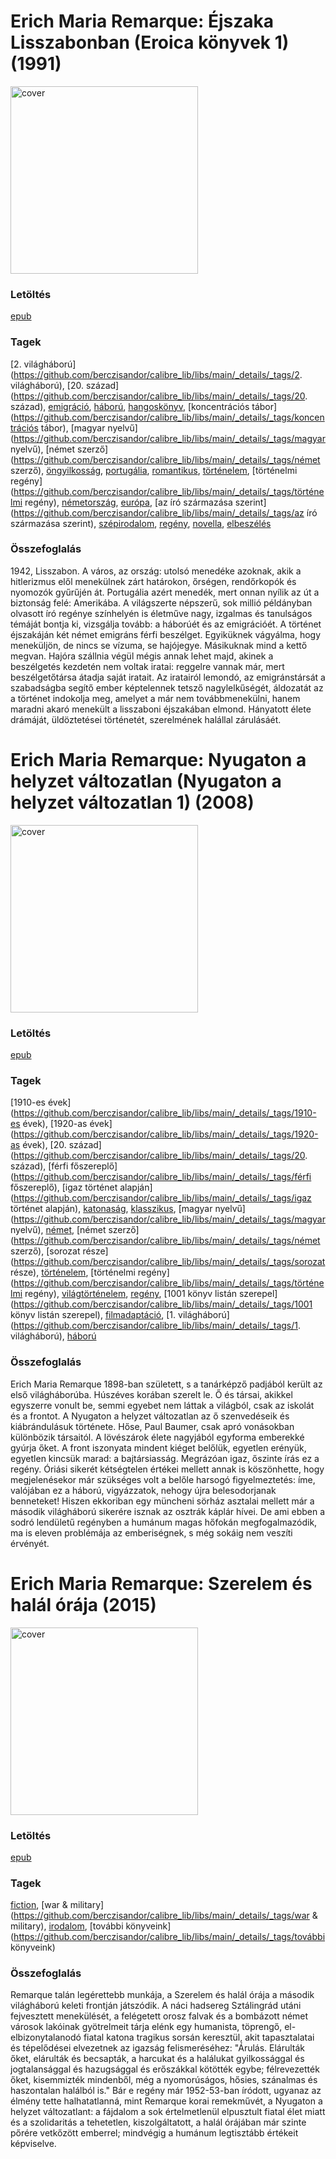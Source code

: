 # <a name="id_357">Erich Maria Remarque: Éjszaka Lisszabonban (Eroica könyvek 1) (1991)</a>
<img src="https://github.com/BercziSandor/calibre_lib/raw/main/libs/main/Erich%20Maria%20Remarque/Ejszaka%20Lisszabonban%20%28357%29/cover.jpg" alt="cover" width="300"/>

### Letöltés
[epub](https://github.com/BercziSandor/calibre_lib/raw/main/libs/main/Erich%20Maria%20Remarque/Ejszaka%20Lisszabonban%20%28357%29/Ejszaka%20Lisszabonban%20-%20Erich%20Maria%20Remarque.epub)

### Tagek
[2. világháború](https://github.com/berczisandor/calibre_lib/libs/main/_details/_tags/2. világháború), [20. század](https://github.com/berczisandor/calibre_lib/libs/main/_details/_tags/20. század), [emigráció](https://github.com/berczisandor/calibre_lib/libs/main/_details/_tags/emigráció), [háború](https://github.com/berczisandor/calibre_lib/libs/main/_details/_tags/háború), [hangoskönyv](https://github.com/berczisandor/calibre_lib/libs/main/_details/_tags/hangoskönyv), [koncentrációs tábor](https://github.com/berczisandor/calibre_lib/libs/main/_details/_tags/koncentrációs tábor), [magyar nyelvű](https://github.com/berczisandor/calibre_lib/libs/main/_details/_tags/magyar nyelvű), [német szerző](https://github.com/berczisandor/calibre_lib/libs/main/_details/_tags/német szerző), [öngyilkosság](https://github.com/berczisandor/calibre_lib/libs/main/_details/_tags/öngyilkosság), [portugália](https://github.com/berczisandor/calibre_lib/libs/main/_details/_tags/portugália), [romantikus](https://github.com/berczisandor/calibre_lib/libs/main/_details/_tags/romantikus), [történelem](https://github.com/berczisandor/calibre_lib/libs/main/_details/_tags/történelem), [történelmi regény](https://github.com/berczisandor/calibre_lib/libs/main/_details/_tags/történelmi regény), [németország](https://github.com/berczisandor/calibre_lib/libs/main/_details/_tags/németország), [európa](https://github.com/berczisandor/calibre_lib/libs/main/_details/_tags/európa), [az író származása szerint](https://github.com/berczisandor/calibre_lib/libs/main/_details/_tags/az író származása szerint), [szépirodalom](https://github.com/berczisandor/calibre_lib/libs/main/_details/_tags/szépirodalom), [regény](https://github.com/berczisandor/calibre_lib/libs/main/_details/_tags/regény), [novella](https://github.com/berczisandor/calibre_lib/libs/main/_details/_tags/novella), [elbeszélés](https://github.com/berczisandor/calibre_lib/libs/main/_details/_tags/elbeszélés)

### Összefoglalás
<div>
<p>1942, ​Lisszabon. A város, az ország: utolsó menedéke azoknak, akik a hitlerizmus elől menekülnek zárt határokon, őrségen, rendőrkopók és nyomozók gyűrűjén át. Portugália azért menedék, mert onnan nyílik az út a biztonság felé: Amerikába. A világszerte népszerű, sok millió példányban olvasott író regénye színhelyén is életműve nagy, izgalmas és tanulságos témáját bontja ki, vizsgálja tovább: a háborúét és az emigrációét. A történet éjszakáján két német emigráns férfi beszélget. Egyiküknek vágyálma, hogy meneküljön, de nincs se vízuma, se hajójegye. Másikuknak mind a kettő megvan. Hajóra szállnia végül mégis annak lehet majd, akinek a beszélgetés kezdetén nem voltak iratai: reggelre vannak már, mert beszélgetőtársa átadja saját iratait. Az iratairól lemondó, az emigránstársát a szabadságba segítő ember képtelennek tetsző nagylelkűségét, áldozatát az a történet indokolja meg, amelyet a már nem továbbmenekülni, hanem maradni akaró menekült a lisszaboni éjszakában elmond. Hányatott élete drámáját, üldöztetései történetét, szerelmének halállal zárulásáét.</p></div>


# <a name="id_317">Erich Maria Remarque: Nyugaton a helyzet változatlan (Nyugaton a helyzet változatlan 1) (2008)</a>
<img src="https://github.com/BercziSandor/calibre_lib/raw/main/libs/main/Erich%20Maria%20Remarque/Nyugaton%20a%20helyzet%20valtozatlan%20%28317%29/cover.jpg" alt="cover" width="300"/>

### Letöltés
[epub](https://github.com/BercziSandor/calibre_lib/raw/main/libs/main/Erich%20Maria%20Remarque/Nyugaton%20a%20helyzet%20valtozatlan%20%28317%29/Nyugaton%20a%20helyzet%20valtozatlan%20-%20Erich%20Maria%20Remarque.epub)

### Tagek
[1910-es évek](https://github.com/berczisandor/calibre_lib/libs/main/_details/_tags/1910-es évek), [1920-as évek](https://github.com/berczisandor/calibre_lib/libs/main/_details/_tags/1920-as évek), [20. század](https://github.com/berczisandor/calibre_lib/libs/main/_details/_tags/20. század), [férfi főszereplő](https://github.com/berczisandor/calibre_lib/libs/main/_details/_tags/férfi főszereplő), [igaz történet alapján](https://github.com/berczisandor/calibre_lib/libs/main/_details/_tags/igaz történet alapján), [katonaság](https://github.com/berczisandor/calibre_lib/libs/main/_details/_tags/katonaság), [klasszikus](https://github.com/berczisandor/calibre_lib/libs/main/_details/_tags/klasszikus), [magyar nyelvű](https://github.com/berczisandor/calibre_lib/libs/main/_details/_tags/magyar nyelvű), [német](https://github.com/berczisandor/calibre_lib/libs/main/_details/_tags/német), [német szerző](https://github.com/berczisandor/calibre_lib/libs/main/_details/_tags/német szerző), [sorozat része](https://github.com/berczisandor/calibre_lib/libs/main/_details/_tags/sorozat része), [történelem](https://github.com/berczisandor/calibre_lib/libs/main/_details/_tags/történelem), [történelmi regény](https://github.com/berczisandor/calibre_lib/libs/main/_details/_tags/történelmi regény), [világtörténelem](https://github.com/berczisandor/calibre_lib/libs/main/_details/_tags/világtörténelem), [regény](https://github.com/berczisandor/calibre_lib/libs/main/_details/_tags/regény), [1001 könyv listán szerepel](https://github.com/berczisandor/calibre_lib/libs/main/_details/_tags/1001 könyv listán szerepel), [filmadaptáció](https://github.com/berczisandor/calibre_lib/libs/main/_details/_tags/filmadaptáció), [1. világháború](https://github.com/berczisandor/calibre_lib/libs/main/_details/_tags/1. világháború), [háború](https://github.com/berczisandor/calibre_lib/libs/main/_details/_tags/háború)

### Összefoglalás
<div>
<p>Erich ​Maria Remarque 1898-ban született, s a tanárképző padjából került az első világháborúba. Húszéves korában szerelt le. Ő és társai, akikkel egyszerre vonult be, semmi egyebet nem láttak a világból, csak az iskolát és a frontot. A Nyugaton a helyzet változatlan az ő szenvedéseik és kiábrándulásuk története. Hőse, Paul Baumer, csak apró vonásokban különbözik társaitól. A lövészárok élete nagyjából egyforma emberekké gyúrja őket. A front iszonyata mindent kiéget belőlük, egyetlen erényük, egyetlen kincsük marad: a bajtársiasság. Megrázóan igaz, őszinte írás ez a regény. Óriási sikerét kétségtelen értékei mellett annak is köszönhette, hogy megjelenésekor már szükséges volt a belőle harsogó figyelmeztetés: íme, valójában ez a háború, vigyázzatok, nehogy újra belesodorjanak benneteket! Hiszen ekkoriban egy müncheni sörház asztalai mellett már a második világháború sikerére isznak az osztrák káplár hívei. De ami ebben a sodró lendületű regényben a humánum magas hőfokán megfogalmazódik, ma is eleven problémája az emberiségnek, s még sokáig nem veszíti érvényét.</p></div>


# <a name="id_313">Erich Maria Remarque: Szerelem és halál órája (2015)</a>
<img src="https://github.com/BercziSandor/calibre_lib/raw/main/libs/main/Erich%20Maria%20Remarque/Szerelem%20es%20halal%20oraja%20%28313%29/cover.jpg" alt="cover" width="300"/>

### Letöltés
[epub](https://github.com/BercziSandor/calibre_lib/raw/main/libs/main/Erich%20Maria%20Remarque/Szerelem%20es%20halal%20oraja%20%28313%29/Szerelem%20es%20halal%20oraja%20-%20Erich%20Maria%20Remarque.epub)

### Tagek
[fiction](https://github.com/berczisandor/calibre_lib/libs/main/_details/_tags/fiction), [war & military](https://github.com/berczisandor/calibre_lib/libs/main/_details/_tags/war & military), [irodalom](https://github.com/berczisandor/calibre_lib/libs/main/_details/_tags/irodalom), [további könyveink](https://github.com/berczisandor/calibre_lib/libs/main/_details/_tags/további könyveink)

### Összefoglalás
<div>
<p>Remarque talán legérettebb munkája, a Szerelem és halál órája a második világháború keleti frontján játszódik. A náci hadsereg Sztálingrád utáni fejvesztett menekülését, a felégetett orosz falvak és a bombázott német városok lakóinak gyötrelmeit tárja elénk egy humanista, töprengő, el-elbizonytalanodó fiatal katona tragikus sorsán keresztül, akit tapasztalatai és tépelődései elvezetnek az igazság felismeréséhez: "Árulás. Elárulták őket, elárulták és becsapták, a harcukat és a halálukat gyilkossággal és jogtalansággal és hazugsággal és erőszákkal kötötték egybe; félrevezették őket, kisemmizték mindenből, még a nyomorúságos, hősies, szánalmas és haszontalan halálból is." Bár e regény már 1952-53-ban íródott, ugyanaz az élmény tette halhatatlanná, mint Remarque korai remekművét, a Nyugaton a helyzet változatlant: a fájdalom a sok értelmetlenül elpusztult fiatal élet miatt és a szolidaritás a tehetetlen, kiszolgáltatott, a halál órájában már szinte pőrére vetkőzött emberrel; mindvégig a humánum legtisztább értékeit képviselve.</p></div>


